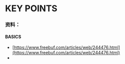 # KEY POINTS

### 资料：

#### BASICS

* [https://www.freebuf.com/articles/web/244476.html](https://www.freebuf.com/articles/web/244476.html)
* 
